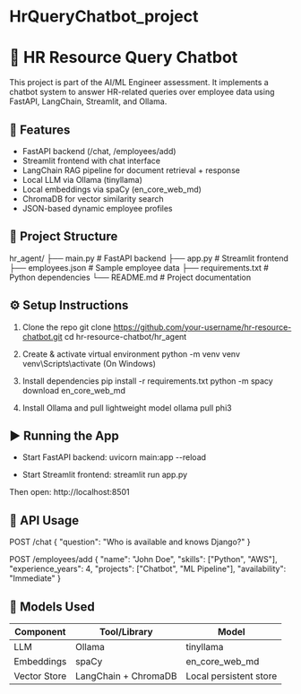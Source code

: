 # HrQueryChatbot_project
# 🧠 HR Resource Query Chatbot

This project is part of the AI/ML Engineer assessment. It implements a chatbot system to answer HR-related queries over employee data using FastAPI, LangChain, Streamlit, and Ollama.

## 🚀 Features

- FastAPI backend (/chat, /employees/add)
- Streamlit frontend with chat interface
- LangChain RAG pipeline for document retrieval + response
- Local LLM via Ollama (tinyllama)
- Local embeddings via spaCy (en_core_web_md)
- ChromaDB for vector similarity search
- JSON-based dynamic employee profiles

## 📁 Project Structure

hr_agent/
├── main.py             # FastAPI backend
├── app.py              # Streamlit frontend
├── employees.json      # Sample employee data
├── requirements.txt    # Python dependencies
└── README.md           # Project documentation

## ⚙️ Setup Instructions

1. Clone the repo
   git clone https://github.com/your-username/hr-resource-chatbot.git
   cd hr-resource-chatbot/hr_agent

2. Create & activate virtual environment
   python -m venv venv
   venv\Scripts\activate  (On Windows)

3. Install dependencies
   pip install -r requirements.txt
   python -m spacy download en_core_web_md

4. Install Ollama and pull lightweight model
   ollama pull phi3

## ▶️ Running the App

- Start FastAPI backend:
  uvicorn main:app --reload

- Start Streamlit frontend:
  streamlit run app.py

Then open: http://localhost:8501

## 🔌 API Usage

POST /chat
{
  "question": "Who is available and knows Django?"
}

POST /employees/add
{
  "name": "John Doe",
  "skills": ["Python", "AWS"],
  "experience_years": 4,
  "projects": ["Chatbot", "ML Pipeline"],
  "availability": "Immediate"
}

## 🧠 Models Used

Component     | Tool/Library         | Model
------------- | -------------------- | ------------------------
LLM           | Ollama               |  tinyllama
Embeddings    | spaCy                | en_core_web_md
Vector Store  | LangChain + ChromaDB | Local persistent store


